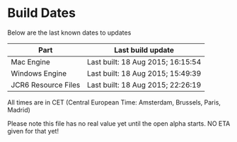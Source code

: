 # Build Dates

Below are the last known dates to updates

Part | Last build update
-----|-----
Mac Engine | Last built: 18 Aug 2015; 16:15:54
Windows Engine | Last built: 18 Aug 2015; 15:49:39
JCR6 Resource Files | Last built: 18 Aug 2015; 22:26:19
All times are in CET (Central European Time: Amsterdam, Brussels, Paris, Madrid)


Please note this file has no real value yet until the open alpha starts. NO ETA given for that yet!
